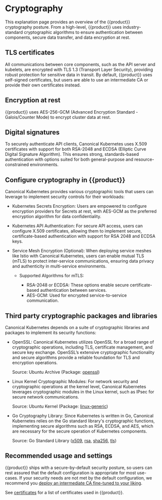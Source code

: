# Cryptography

This explanation page provides an overview of the {{product}} cryptography
posture. From a high-level, {{product}} uses industry-standard cryptographic
algorithms to ensure authentication between components, secure data transfer,
and data encryption at rest.

## TLS certificates

All communications between core components, such as the API server and
kubelets, are encrypted with TLS 1.3 (Transport Layer Security), providing
robust protection for sensitive data in transit. By default, {{product}} uses
self-signed certificates, but users are able to use an intermediate CA or
provide their own certificates instead.

## Encryption at rest

{{product}} uses AES-256-GCM (Advanced Encryption Standard - Galois/Counter
Mode) to encrypt cluster data at rest.

## Digital signatures

To securely authenticate API clients, Canonical Kubernetes uses X.509
certificates with support for both RSA-2048 and ECDSA (Elliptic Curve Digital
Signature Algorithm). This ensures strong, standards-based authentication with
options suited for both general-purpose and resource-constrained environments.

## Configure cryptography in {{product}}

Canonical Kubernetes provides various cryptographic tools that users can
leverage to implement security controls for their workloads:

* Kubernetes Secrets Encryption: Users are empowered to configure encryption
providers for Secrets at rest, with AES-GCM as the preferred encryption
algorithm for data confidentiality.

* Kubernetes API Authentication: For secure API access, users can configure
X.509 certificates, allowing them to implement secure, certificate-based
authentication with support for RSA 2048 and ECDSA keys.

* Service Mesh Encryption (Optional): When deploying service meshes like Istio
with Canonical Kubernetes, users can enable mutual TLS (mTLS) to protect
inter-service communications, ensuring data privacy and authenticity in
multi-service environments.

  * Supported Algorithms for mTLS:

    * RSA-2048 or ECDSA: These options enable secure certificate-based
    authentication between services.
    * AES-GCM: Used for encrypted service-to-service communication.


## Third party cryptographic packages and libraries

Canonical Kubernetes depends on a suite of cryptographic libraries and packages
to implement its security functions:

* OpenSSL: Canonical Kubernetes utilizes OpenSSL for a broad range of
cryptographic operations, including TLS, certificate management, and secure key
exchange. OpenSSL’s extensive cryptographic functionality and secure algorithms
provide a reliable foundation for TLS and encryption operations.

  Source: Ubuntu Archive (Package: [openssl])

* Linux Kernel Cryptographic Modules: For network security and cryptographic
operations at the kernel level, Canonical Kubernetes leverages cryptographic
modules in the Linux kernel, such as IPsec for secure network communications.

  Source: Ubuntu Kernel (Package: [linux-generic])

* Go Cryptography Library: Since Kubernetes is written in Go, Canonical
Kubernetes relies on the Go standard library's cryptographic functions,
implementing secure algorithms such as RSA, ECDSA, and AES, which are necessary
for the secure operation of Kubernetes components.

  Source: Go Standard Library ([x509], [rsa], [sha256], [tls])

## Recommended usage and settings

{{product}} ships with a secure-by-default security posture, so users can rest
assured that the default configuration is appropriate for most use-cases. If
your security needs are not met by the default configuration, we recommend you
[deploy an intermediate CA fine-tuned to your liking][intermediate-ca].

See [certificates] for a list of certificates used in {{product}}.

<!-- LINKS -->

[certificates]: certificates.md
[intermediate-ca]: /snap/howto/security/intermediate-ca.md
[openssl]: https://packages.ubuntu.com/jammy/openssl
[linux-generic]: https://packages.ubuntu.com/jammy/linux-generic
[x509]: https://pkg.go.dev/crypto/x509
[rsa]: https://pkg.go.dev/crypto/rsa
[sha256]: https://pkg.go.dev/crypto/sha256
[tls]: https://pkg.go.dev/crypto/tls
[Vault]: https://www.hashicorp.com/en/products/vault
